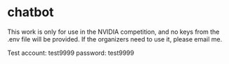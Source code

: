 # chatbot

This work is only for use in the NVIDIA competition, and no keys from the .env file will be provided. If the organizers need to use it, please email me.

Test account: test9999
password: test9999
